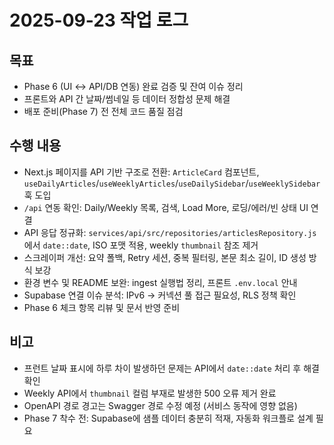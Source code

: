# 2025-09-23 작업 로그

## 목표
- Phase 6 (UI ↔ API/DB 연동) 완료 검증 및 잔여 이슈 정리
- 프론트와 API 간 날짜/썸네일 등 데이터 정합성 문제 해결
- 배포 준비(Phase 7) 전 전체 코드 품질 점검

## 수행 내용
- Next.js 페이지를 API 기반 구조로 전환: `ArticleCard` 컴포넌트, `useDailyArticles`/`useWeeklyArticles`/`useDailySidebar`/`useWeeklySidebar` 훅 도입
- `/api` 연동 확인: Daily/Weekly 목록, 검색, Load More, 로딩/에러/빈 상태 UI 연결
- API 응답 정규화: `services/api/src/repositories/articlesRepository.js`에서 `date::date`, ISO 포맷 적용, weekly `thumbnail` 참조 제거
- 스크레이퍼 개선: 요약 폴백, Retry 세션, 중복 필터링, 본문 최소 길이, ID 생성 방식 보강
- 환경 변수 및 README 보완: ingest 실행법 정리, 프론트 `.env.local` 안내
- Supabase 연결 이슈 분석: IPv6 → 커넥션 풀 접근 필요성, RLS 정책 확인
- Phase 6 체크 항목 리뷰 및 문서 반영 준비

## 비고
- 프런트 날짜 표시에 하루 차이 발생하던 문제는 API에서 `date::date` 처리 후 해결 확인
- Weekly API에서 `thumbnail` 컬럼 부재로 발생한 500 오류 제거 완료
- OpenAPI 경로 경고는 Swagger 경로 수정 예정 (서비스 동작에 영향 없음)
- Phase 7 착수 전: Supabase에 샘플 데이터 충분히 적재, 자동화 워크플로 설계 필요

